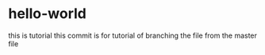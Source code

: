 # hello-world
this is tutorial
this commit is for tutorial of branching the file from the master file
